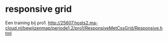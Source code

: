 # responsive grid
Een training bij pro1.
http://25607.hosts2.ma-cloud.nl/bewijzenmap/periode1.2/pro1/ResponsiveMetCssGrid/Responsive.html

